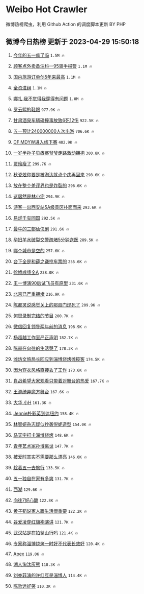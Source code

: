 # Weibo Hot Crawler 



微博热榜爬虫，利用 Github Action 的调度脚本更新 BY PHP 


## 微博今日热榜 更新于 2023-04-29 15:50:18 
1. [今年的五一疯了吗](https://s.weibo.com/weibo?q=%23%E4%BB%8A%E5%B9%B4%E7%9A%84%E4%BA%94%E4%B8%80%E7%96%AF%E4%BA%86%E5%90%97%23&t=31&band_rank=1&Refer=top) `1.5M 🔥` 

1. [顾客点外卖备注科一95骑手报警](https://s.weibo.com/weibo?q=%23%E9%A1%BE%E5%AE%A2%E7%82%B9%E5%A4%96%E5%8D%96%E5%A4%87%E6%B3%A8%E7%A7%91%E4%B8%8095%E9%AA%91%E6%89%8B%E6%8A%A5%E8%AD%A6%23&t=31&band_rank=2&Refer=top) `1.1M 🔥` 

1. [国内旅游订单创5年来最高](https://s.weibo.com/weibo?q=%23%E5%9B%BD%E5%86%85%E6%97%85%E6%B8%B8%E8%AE%A2%E5%8D%95%E5%88%9B5%E5%B9%B4%E6%9D%A5%E6%9C%80%E9%AB%98%23&t=31&band_rank=3&Refer=top) `1.1M 🔥` 

1. [全资进组](https://s.weibo.com/weibo?q=%E5%85%A8%E8%B5%84%E8%BF%9B%E7%BB%84&t=31&band_rank=4&Refer=top) `1.1M 🔥` 

1. [娜扎 我不觉得我穿得有问题](https://s.weibo.com/weibo?q=%E5%A8%9C%E6%89%8E%20%E6%88%91%E4%B8%8D%E8%A7%89%E5%BE%97%E6%88%91%E7%A9%BF%E5%BE%97%E6%9C%89%E9%97%AE%E9%A2%98&t=31&band_rank=5&Refer=top) `1.0M 🔥` 

1. [罗云熙的鞋跟](https://s.weibo.com/weibo?q=%23%E7%BD%97%E4%BA%91%E7%86%99%E7%9A%84%E9%9E%8B%E8%B7%9F%23&t=31&band_rank=6&Refer=top) `977.9K 🔥` 

1. [甘肃酒泉车辆碰撞事故致6死12伤](https://s.weibo.com/weibo?q=%23%E7%94%98%E8%82%83%E9%85%92%E6%B3%89%E8%BD%A6%E8%BE%86%E7%A2%B0%E6%92%9E%E4%BA%8B%E6%95%85%E8%87%B46%E6%AD%BB12%E4%BC%A4%23&t=31&band_rank=7&Refer=top) `922.5K 🔥` 

1. [五一预计240000000人次出游](https://s.weibo.com/weibo?q=%23%E4%BA%94%E4%B8%80%E9%A2%84%E8%AE%A1240000000%E4%BA%BA%E6%AC%A1%E5%87%BA%E6%B8%B8%23&t=31&band_rank=8&Refer=top) `706.6K 🔥` 

1. [DF MDYW进入线下赛](https://s.weibo.com/weibo?q=DF%20MDYW%E8%BF%9B%E5%85%A5%E7%BA%BF%E4%B8%8B%E8%B5%9B&t=31&band_rank=9&Refer=top) `402.9K 🔥` 

1. [一岁半孙子见瘫痪爷爷走路激动拥抱](https://s.weibo.com/weibo?q=%23%E4%B8%80%E5%B2%81%E5%8D%8A%E5%AD%99%E5%AD%90%E8%A7%81%E7%98%AB%E7%97%AA%E7%88%B7%E7%88%B7%E8%B5%B0%E8%B7%AF%E6%BF%80%E5%8A%A8%E6%8B%A5%E6%8A%B1%23&t=31&band_rank=10&Refer=top) `300.8K 🔥` 

1. [贾玲瘦了](https://s.weibo.com/weibo?q=%E8%B4%BE%E7%8E%B2%E7%98%A6%E4%BA%86&t=31&band_rank=11&Refer=top) `299.7K 🔥` 

1. [秋瓷炫你要是被淘汰就点个痣再回来](https://s.weibo.com/weibo?q=%23%E7%A7%8B%E7%93%B7%E7%82%AB%E4%BD%A0%E8%A6%81%E6%98%AF%E8%A2%AB%E6%B7%98%E6%B1%B0%E5%B0%B1%E7%82%B9%E4%B8%AA%E7%97%A3%E5%86%8D%E5%9B%9E%E6%9D%A5%23&t=31&band_rank=12&Refer=top) `298.6K 🔥` 

1. [放在整个差评界也是炸裂的](https://s.weibo.com/weibo?q=%E6%94%BE%E5%9C%A8%E6%95%B4%E4%B8%AA%E5%B7%AE%E8%AF%84%E7%95%8C%E4%B9%9F%E6%98%AF%E7%82%B8%E8%A3%82%E7%9A%84&t=31&band_rank=13&Refer=top) `296.6K 🔥` 

1. [这居然是林小宅](https://s.weibo.com/weibo?q=%23%E8%BF%99%E5%B1%85%E7%84%B6%E6%98%AF%E6%9E%97%E5%B0%8F%E5%AE%85%23&t=31&band_rank=14&Refer=top) `294.9K 🔥` 

1. [游客一出西安站5A级景区扑面而来](https://s.weibo.com/weibo?q=%23%E6%B8%B8%E5%AE%A2%E4%B8%80%E5%87%BA%E8%A5%BF%E5%AE%89%E7%AB%995A%E7%BA%A7%E6%99%AF%E5%8C%BA%E6%89%91%E9%9D%A2%E8%80%8C%E6%9D%A5%23&t=31&band_rank=15&Refer=top) `293.6K 🔥` 

1. [易烊千玺回国](https://s.weibo.com/weibo?q=%E6%98%93%E7%83%8A%E5%8D%83%E7%8E%BA%E5%9B%9E%E5%9B%BD&t=31&band_rank=16&Refer=top) `292.5K 🔥` 

1. [最牛的三部仙侠剧](https://s.weibo.com/weibo?q=%23%E6%9C%80%E7%89%9B%E7%9A%84%E4%B8%89%E9%83%A8%E4%BB%99%E4%BE%A0%E5%89%A7%23&t=31&band_rank=17&Refer=top) `291.6K 🔥` 

1. [孕妇羊水破裂交警疏堵5分钟送医](https://s.weibo.com/weibo?q=%23%E5%AD%95%E5%A6%87%E7%BE%8A%E6%B0%B4%E7%A0%B4%E8%A3%82%E4%BA%A4%E8%AD%A6%E7%96%8F%E5%A0%B55%E5%88%86%E9%92%9F%E9%80%81%E5%8C%BB%23&t=31&band_rank=18&Refer=top) `289.5K 🔥` 

1. [哪个城市是空的](https://s.weibo.com/weibo?q=%E5%93%AA%E4%B8%AA%E5%9F%8E%E5%B8%82%E6%98%AF%E7%A9%BA%E7%9A%84&t=31&band_rank=19&Refer=top) `257.6K 🔥` 

1. [台下全是和薛之谦抢车票的](https://s.weibo.com/weibo?q=%23%E5%8F%B0%E4%B8%8B%E5%85%A8%E6%98%AF%E5%92%8C%E8%96%9B%E4%B9%8B%E8%B0%A6%E6%8A%A2%E8%BD%A6%E7%A5%A8%E7%9A%84%23&t=31&band_rank=20&Refer=top) `255.6K 🔥` 

1. [徐娇成绩全A](https://s.weibo.com/weibo?q=%23%E5%BE%90%E5%A8%87%E6%88%90%E7%BB%A9%E5%85%A8A%23&t=31&band_rank=21&Refer=top) `238.0K 🔥` 

1. [王一博演90后试飞员有原型](https://s.weibo.com/weibo?q=%23%E7%8E%8B%E4%B8%80%E5%8D%9A%E6%BC%9490%E5%90%8E%E8%AF%95%E9%A3%9E%E5%91%98%E6%9C%89%E5%8E%9F%E5%9E%8B%23&t=31&band_rank=22&Refer=top) `231.6K 🔥` 

1. [北京已严重拥堵](https://s.weibo.com/weibo?q=%23%E5%8C%97%E4%BA%AC%E5%B7%B2%E4%B8%A5%E9%87%8D%E6%8B%A5%E5%A0%B5%23&t=31&band_rank=23&Refer=top) `216.9K 🔥` 

1. [陈都灵说感觉关上的那扇门焊死了](https://s.weibo.com/weibo?q=%23%E9%99%88%E9%83%BD%E7%81%B5%E8%AF%B4%E6%84%9F%E8%A7%89%E5%85%B3%E4%B8%8A%E7%9A%84%E9%82%A3%E6%89%87%E9%97%A8%E7%84%8A%E6%AD%BB%E4%BA%86%23&t=31&band_rank=24&Refer=top) `209.9K 🔥` 

1. [何炅录制完结的节目](https://s.weibo.com/weibo?q=%23%E4%BD%95%E7%82%85%E5%BD%95%E5%88%B6%E5%AE%8C%E7%BB%93%E7%9A%84%E8%8A%82%E7%9B%AE%23&t=31&band_rank=25&Refer=top) `200.7K 🔥` 

1. [微信回复领导两年前的消息](https://s.weibo.com/weibo?q=%23%E5%BE%AE%E4%BF%A1%E5%9B%9E%E5%A4%8D%E9%A2%86%E5%AF%BC%E4%B8%A4%E5%B9%B4%E5%89%8D%E7%9A%84%E6%B6%88%E6%81%AF%23&t=31&band_rank=26&Refer=top) `198.9K 🔥` 

1. [杨超越工作室严正声明](https://s.weibo.com/weibo?q=%23%E6%9D%A8%E8%B6%85%E8%B6%8A%E5%B7%A5%E4%BD%9C%E5%AE%A4%E4%B8%A5%E6%AD%A3%E5%A3%B0%E6%98%8E%23&t=31&band_rank=27&Refer=top) `182.7K 🔥` 

1. [陈赫在向往的生活哭了](https://s.weibo.com/weibo?q=%23%E9%99%88%E8%B5%AB%E5%9C%A8%E5%90%91%E5%BE%80%E7%9A%84%E7%94%9F%E6%B4%BB%E5%93%AD%E4%BA%86%23&t=31&band_rank=28&Refer=top) `178.3K 🔥` 

1. [潍坊文旅局长回应到淄博烧烤摊揽客](https://s.weibo.com/weibo?q=%23%E6%BD%8D%E5%9D%8A%E6%96%87%E6%97%85%E5%B1%80%E9%95%BF%E5%9B%9E%E5%BA%94%E5%88%B0%E6%B7%84%E5%8D%9A%E7%83%A7%E7%83%A4%E6%91%8A%E6%8F%BD%E5%AE%A2%23&t=31&band_rank=29&Refer=top) `174.5K 🔥` 

1. [因为穿衣风格直接丢了工作](https://s.weibo.com/weibo?q=%23%E5%9B%A0%E4%B8%BA%E7%A9%BF%E8%A1%A3%E9%A3%8E%E6%A0%BC%E7%9B%B4%E6%8E%A5%E4%B8%A2%E4%BA%86%E5%B7%A5%E4%BD%9C%23&t=31&band_rank=30&Refer=top) `173.6K 🔥` 

1. [肖战希望大家观看只带着对舞台的热爱](https://s.weibo.com/weibo?q=%23%E8%82%96%E6%88%98%E5%B8%8C%E6%9C%9B%E5%A4%A7%E5%AE%B6%E8%A7%82%E7%9C%8B%E5%8F%AA%E5%B8%A6%E7%9D%80%E5%AF%B9%E8%88%9E%E5%8F%B0%E7%9A%84%E7%83%AD%E7%88%B1%23&t=31&band_rank=31&Refer=top) `167.7K 🔥` 

1. [王源绮异魔方舞台](https://s.weibo.com/weibo?q=%23%E7%8E%8B%E6%BA%90%E7%BB%AE%E5%BC%82%E9%AD%94%E6%96%B9%E8%88%9E%E5%8F%B0%23&t=31&band_rank=32&Refer=top) `167.6K 🔥` 

1. [大华 小H](https://s.weibo.com/weibo?q=%E5%A4%A7%E5%8D%8E%20%E5%B0%8FH&t=31&band_rank=33&Refer=top) `161.3K 🔥` 

1. [Jennie朴彩英到达纽约](https://s.weibo.com/weibo?q=%23Jennie%E6%9C%B4%E5%BD%A9%E8%8B%B1%E5%88%B0%E8%BE%BE%E7%BA%BD%E7%BA%A6%23&t=31&band_rank=34&Refer=top) `158.4K 🔥` 

1. [林智妍杂志疑似抄袭倪妮造型](https://s.weibo.com/weibo?q=%23%E6%9E%97%E6%99%BA%E5%A6%8D%E6%9D%82%E5%BF%97%E7%96%91%E4%BC%BC%E6%8A%84%E8%A2%AD%E5%80%AA%E5%A6%AE%E9%80%A0%E5%9E%8B%23&t=31&band_rank=35&Refer=top) `154.0K 🔥` 

1. [马天宇打卡淄博烧烤](https://s.weibo.com/weibo?q=%23%E9%A9%AC%E5%A4%A9%E5%AE%87%E6%89%93%E5%8D%A1%E6%B7%84%E5%8D%9A%E7%83%A7%E7%83%A4%23&t=31&band_rank=36&Refer=top) `148.6K 🔥` 

1. [青年艺术家孙博离世](https://s.weibo.com/weibo?q=%23%E9%9D%92%E5%B9%B4%E8%89%BA%E6%9C%AF%E5%AE%B6%E5%AD%99%E5%8D%9A%E7%A6%BB%E4%B8%96%23&t=31&band_rank=37&Refer=top) `147.7K 🔥` 

1. [被爱时其实不需要那么漂亮](https://s.weibo.com/weibo?q=%23%E8%A2%AB%E7%88%B1%E6%97%B6%E5%85%B6%E5%AE%9E%E4%B8%8D%E9%9C%80%E8%A6%81%E9%82%A3%E4%B9%88%E6%BC%82%E4%BA%AE%23&t=31&band_rank=38&Refer=top) `146.0K 🔥` 

1. [趁着五一去旅行](https://s.weibo.com/weibo?q=%23%E8%B6%81%E7%9D%80%E4%BA%94%E4%B8%80%E5%8E%BB%E6%97%85%E8%A1%8C%23&t=31&band_rank=39&Refer=top) `133.5K 🔥` 

1. [五一独自在家有多爽](https://s.weibo.com/weibo?q=%23%E4%BA%94%E4%B8%80%E7%8B%AC%E8%87%AA%E5%9C%A8%E5%AE%B6%E6%9C%89%E5%A4%9A%E7%88%BD%23&t=31&band_rank=40&Refer=top) `131.7K 🔥` 

1. [西湖](https://s.weibo.com/weibo?q=%E8%A5%BF%E6%B9%96&t=31&band_rank=41&Refer=top) `129.6K 🔥` 

1. [向往7好心酸](https://s.weibo.com/weibo?q=%23%E5%90%91%E5%BE%807%E5%A5%BD%E5%BF%83%E9%85%B8%23&t=31&band_rank=42&Refer=top) `122.8K 🔥` 

1. [黄子韬说家人跟生活很重要](https://s.weibo.com/weibo?q=%23%E9%BB%84%E5%AD%90%E9%9F%AC%E8%AF%B4%E5%AE%B6%E4%BA%BA%E8%B7%9F%E7%94%9F%E6%B4%BB%E5%BE%88%E9%87%8D%E8%A6%81%23&t=31&band_rank=43&Refer=top) `122.2K 🔥` 

1. [谷爱凌穿红旗袍演讲](https://s.weibo.com/weibo?q=%23%E8%B0%B7%E7%88%B1%E5%87%8C%E7%A9%BF%E7%BA%A2%E6%97%97%E8%A2%8D%E6%BC%94%E8%AE%B2%23&t=31&band_rank=44&Refer=top) `121.7K 🔥` 

1. [武汉站是在拍釜山行吗](https://s.weibo.com/weibo?q=%23%E6%AD%A6%E6%B1%89%E7%AB%99%E6%98%AF%E5%9C%A8%E6%8B%8D%E9%87%9C%E5%B1%B1%E8%A1%8C%E5%90%97%23&t=31&band_rank=45&Refer=top) `121.4K 🔥` 

1. [专家称淄博烧烤一时好不代表长效好](https://s.weibo.com/weibo?q=%23%E4%B8%93%E5%AE%B6%E7%A7%B0%E6%B7%84%E5%8D%9A%E7%83%A7%E7%83%A4%E4%B8%80%E6%97%B6%E5%A5%BD%E4%B8%8D%E4%BB%A3%E8%A1%A8%E9%95%BF%E6%95%88%E5%A5%BD%23&t=31&band_rank=46&Refer=top) `120.4K 🔥` 

1. [Apex](https://s.weibo.com/weibo?q=Apex&t=31&band_rank=47&Refer=top) `119.0K 🔥` 

1. [湖人淘汰灰熊](https://s.weibo.com/weibo?q=%23%E6%B9%96%E4%BA%BA%E6%B7%98%E6%B1%B0%E7%81%B0%E7%86%8A%23&t=31&band_rank=48&Refer=top) `118.3K 🔥` 

1. [刘亦菲演的许红豆是淄博人](https://s.weibo.com/weibo?q=%23%E5%88%98%E4%BA%A6%E8%8F%B2%E6%BC%94%E7%9A%84%E8%AE%B8%E7%BA%A2%E8%B1%86%E6%98%AF%E6%B7%84%E5%8D%9A%E4%BA%BA%23&t=31&band_rank=49&Refer=top) `114.4K 🔥` 

1. [陈哲远好笑](https://s.weibo.com/weibo?q=%E9%99%88%E5%93%B2%E8%BF%9C%E5%A5%BD%E7%AC%91&t=31&band_rank=50&Refer=top) `110.3K 🔥` 

